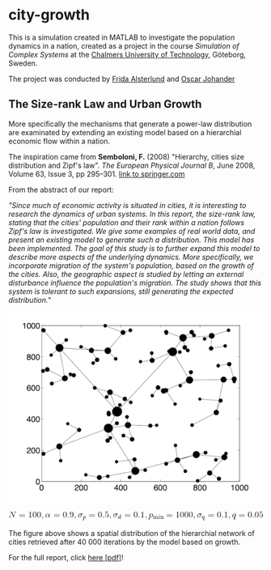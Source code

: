 # city-growth

This is a simulation created in MATLAB to investigate the population dynamics in a nation, created as a project in the course *Simulation of Complex Systems* at the [Chalmers University of Technology](http://www.chalmers.se/), Göteborg, Sweden.

The project was conducted by [Frida Alsterlund](https://github.com/FridaA) and [Oscar Johander](https://github.com/ocyj)

## The Size-rank Law and Urban Growth

More specifically the mechanisms that generate a power-law distribution are examinated by extending an existing model based on a hierarchial economic flow within a nation.

The inspiration came from **Semboloni, F.** (2008) "Hierarchy, cities size distribution and Zipf's law". *The European Physical Journal B*, June 2008, Volume 63, Issue 3, pp 295–301. [link to springer.com](http://link.springer.com/article/10.1140/epjb/e2008-00203-1 "Link to springer.com")

From the abstract of our report:

*"Since much of economic activity is situated in cities, it is interesting to research the dynamics of urban systems. In this report, the size-rank law, stating that the cities' population and their rank within a nation follows Zipf's law is investigated. We give some examples of real world data, and present an existing model to generate such a distribution. This model has been implemented. The goal of this study is to further expand this model to describe more aspects of the underlying dynamics. More specifically, we incorporate migration of the system's population, based on the growth of the cities. Also, the geographic aspect is studied by letting an external disturbance influence the population's migration. The study shows that this system is tolerant to such expansions, still generating the expected distribution."*



![alt text](https://raw.githubusercontent.com/ocyj/city-growth/master/figs/growthmodel_spatial.png "Hierarchial network of cities")

![alt text](https://raw.githubusercontent.com/ocyj/city-growth/master/figs/growthmodel_spatial_params.gif "Parameters used")

The figure above shows a spatial distribution of the hierarchial network of cities retrieved after 40 000 iterations by the model based on growth.

For the full report, click [here [pdf]](https://github.com/ocyj/city-growth/raw/master/report/SoCS_report.pdf "Click to download report")!
